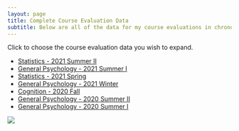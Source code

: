 ```yaml
---
layout: page
title: Complete Course Evaluation Data
subtitle: Below are all of the data for my course evaluations in chronological order.
---
```

 
Click to choose the course evaluation data you wish to expand.

- [Statistics - 2021 Summer II](https://leeloew.github.io/StatsSum2021/)
- [General Psychology - 2021 Summer I](https://leeloew.github.io/PsycSum2021/)
- [Statistics - 2021 Spring](https://leeloew.github.io/StatsSpring2021/)
- [General Psychology - 2021 Winter](https://leeloew.github.io/PsycWinter2021/)
- [Cognition - 2020 Fall](https://leeloew.github.io/CogFall2020/)
- [General Psychology - 2020 Summer II](https://leeloew.github.io/PsycSumII2020/)
- [General Psychology - 2020 Summer I](https://leeloew.github.io/PsycSumI2020/)

<a href="https://hits.seeyoufarm.com"><img src="https://hits.seeyoufarm.com/api/count/incr/badge.svg?url=https%3A%2F%2Fleeloew.github.io%2FCourseEvalsComplete%2F&count_bg=%23E9E9E9&title_bg=%23FFFFFF&icon=&icon_color=%23E7E7E7&title=hits&edge_flat=false"/></a>